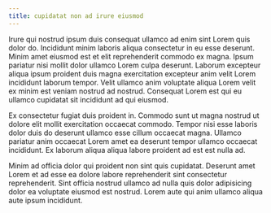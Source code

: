 ```yaml
---
title: cupidatat non ad irure eiusmod
---
```


Irure qui nostrud ipsum duis consequat ullamco ad enim sint Lorem quis dolor do. Incididunt minim laboris aliqua consectetur in eu esse deserunt. Minim amet eiusmod est et elit reprehenderit commodo ex magna. Ipsum pariatur nisi mollit dolor ullamco Lorem culpa deserunt. Laborum excepteur aliqua ipsum proident duis magna exercitation excepteur anim velit Lorem incididunt laborum tempor. Velit ullamco anim voluptate aliqua Lorem velit ex minim est veniam nostrud ad nostrud. Consequat Lorem est qui eu ullamco cupidatat sit incididunt ad qui eiusmod.

Ex consectetur fugiat duis proident in. Commodo sunt ut magna nostrud ut dolore elit mollit exercitation occaecat commodo. Tempor nisi esse laboris dolor duis do deserunt ullamco esse cillum occaecat magna. Ullamco pariatur anim occaecat Lorem amet ea deserunt tempor ullamco occaecat incididunt. Ex laborum aliqua aliqua labore proident ad est est nulla ad.

Minim ad officia dolor qui proident non sint quis cupidatat. Deserunt amet Lorem et ad esse ea dolore labore reprehenderit sint consectetur reprehenderit. Sint officia nostrud ullamco ad nulla quis dolor adipisicing dolor ea voluptate eiusmod est nostrud. Lorem aute qui anim ullamco aliqua aute ipsum incididunt.